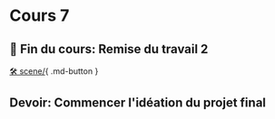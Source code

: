 # Cours 7

## 🚨 Fin du cours: Remise du travail 2
[🛠️ scene/](exercice_ai/scene/){ .md-button }   <br>

## Devoir: Commencer l'idéation du projet final
